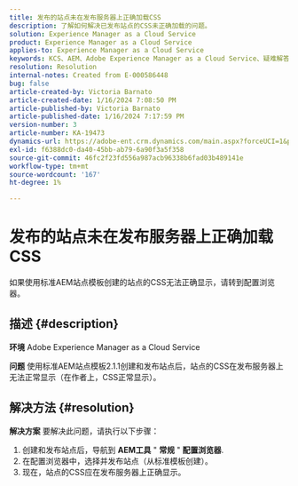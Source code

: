```yaml
---
title: 发布的站点未在发布服务器上正确加载CSS
description: 了解如何解决已发布站点的CSS未正确加载的问题。
solution: Experience Manager as a Cloud Service
product: Experience Manager as a Cloud Service
applies-to: Experience Manager as a Cloud Service
keywords: KCS、AEM、Adobe Experience Manager as a Cloud Service、疑难解答、已发布的站点、未加载CSS、发布者
resolution: Resolution
internal-notes: Created from E-000586448
bug: false
article-created-by: Victoria Barnato
article-created-date: 1/16/2024 7:08:50 PM
article-published-by: Victoria Barnato
article-published-date: 1/16/2024 7:17:59 PM
version-number: 3
article-number: KA-19473
dynamics-url: https://adobe-ent.crm.dynamics.com/main.aspx?forceUCI=1&pagetype=entityrecord&etn=knowledgearticle&id=114ceba7-a2b4-ee11-a569-6045bd006704
exl-id: f6388dc0-da40-45bb-ab79-6a90f3a5f358
source-git-commit: 46fc2f23fd556a987acb96338b6fad03b489141e
workflow-type: tm+mt
source-wordcount: '167'
ht-degree: 1%

---
```


# 发布的站点未在发布服务器上正确加载CSS


如果使用标准AEM站点模板创建的站点的CSS无法正确显示，请转到配置浏览器。

## 描述 {#description}


<b>环境</b>
Adobe Experience Manager as a Cloud Service

<b>问题</b>
使用标准AEM站点模板2.1.1创建和发布站点后，站点的CSS在发布服务器上无法正常显示（在作者上，CSS正常显示）。


## 解决方法 {#resolution}


<b>解决方案</b>
要解决此问题，请执行以下步骤：

1. 创建和发布站点后，导航到 <b>AEM工具</b> &quot; <b>常规</b> &quot; <b>配置浏览器</b>.
2. 在配置浏览器中，选择并发布站点（从标准模板创建）。
3. 现在，站点的CSS应在发布服务器上正确显示。
